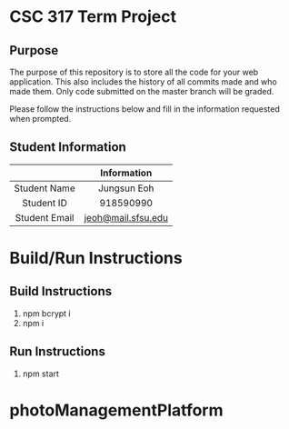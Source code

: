 # CSC 317 Term Project

## Purpose

The purpose of this repository is to store all the code for your web application. This also includes the history of all commits made and who made them. Only code submitted on the master branch will be graded.

Please follow the instructions below and fill in the information requested when prompted.

## Student Information

|               | Information       |
|:-------------:|:-----------------:|
| Student Name  | Jungsun Eoh       |
| Student ID    | 918590990         |
| Student Email | jeoh@mail.sfsu.edu|



# Build/Run Instructions

## Build Instructions
1. npm bcrypt i
2. npm i

## Run Instructions
1. npm start

# photoManagementPlatform

